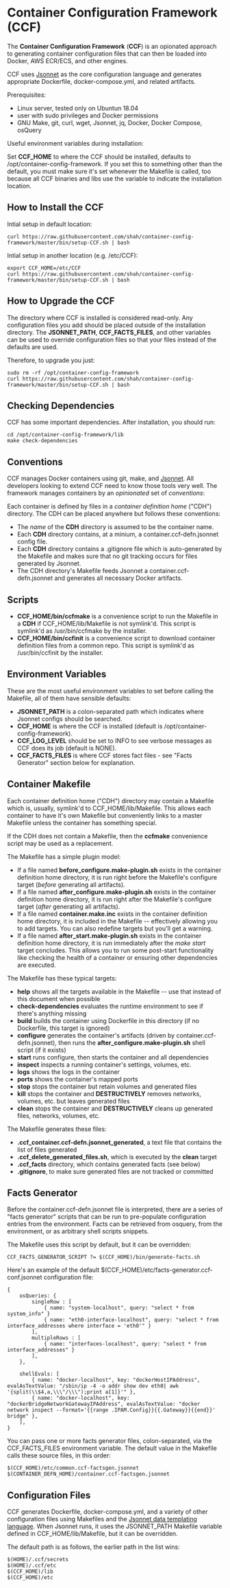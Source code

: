 # Container Configuration Framework (CCF)

The **Container Configuration Framework** (**CCF**) is an opionated approach to generating container 
configuration files that can then be loaded into Docker, AWS ECR/ECS, and other engines.

CCF uses [Jsonnet](https://jsonnet.org/) as the core configuration language and generates appropriate
Dockerfile, docker-compose.yml, and related artifacts.

Prerequisites:

* Linux server, tested only on Ubuntun 18.04
* user with sudo privileges and Docker permissions
* GNU Make, git, curl, wget, Jsonnet, jq, Docker, Docker Compose, osQuery

Useful environment variables during installation:

Set **CCF_HOME** to where the CCF should be installed, defaults to /opt/container-config-framework. If you
set this to something other than the default, you must make sure it's set whenever the Makefile is called, 
too because all CCF binaries and libs use the variable to indicate the installation location.

## How to Install the CCF

Intial setup in default location:

    curl https://raw.githubusercontent.com/shah/container-config-framework/master/bin/setup-CCF.sh | bash

Intial setup in another location (e.g. /etc/CCF):

    export CCF_HOME=/etc/CCF
    curl https://raw.githubusercontent.com/shah/container-config-framework/master/bin/setup-CCF.sh | bash

## How to Upgrade the CCF

The directory where CCF is installed is considered read-only. Any configuration files you add should be 
placed outside of the installation directory. The **JSONNET_PATH**, **CCF_FACTS_FILES**, and other variables 
can be used to override configuration files so that your files instead of the defaults are used. 

Therefore, to upgrade you just:

    sudo rm -rf /opt/container-config-framework
    curl https://raw.githubusercontent.com/shah/container-config-framework/master/bin/setup-CCF.sh | bash

## Checking Dependencies

CCF has some important dependencies. After installation, you should run:

    cd /opt/container-config-framework/lib
    make check-dependencies

## Conventions

CCF manages Docker containers using git, make, and [Jsonnet](https://jsonnet.org/). All developers looking
to extend CCF need to know those tools very well. The framework manages containers by an *opinionated* set 
of *conventions*:

Each container is defined by files in a *container definition home* ("CDH") directory. The CDH can be placed
anywhere but follows these conventions:

* The *name* of the **CDH** directory is assumed to be the container name.
* Each **CDH** directory contains, at a minium, a container.ccf-defn.jsonnet config file.
* Each **CDH** directory contains a .gitignore file which is auto-generated by the Makefile
  and makes sure that no git tracking occurs for files generated by Jsonnet.
* The CDH directory's Makefile feeds Jsonnet a container.ccf-defn.jsonnet and generates all necessary
  Docker artifacts.

## Scripts

* **CCF_HOME/bin/ccfmake** is a convenience script to run the Makefile in a **CDH** if CCF_HOME/lib/Makefile 
  is not symlink'd. This script is symlink'd as /usr/bin/ccfmake by the installer.
* **CCF_HOME/bin/ccfinit** is a convenience script to download container definition files from a common repo.
  This script is symlink'd as /usr/bin/ccfinit by the installer.

## Environment Variables

These are the most useful environment variables to set before calling the Makefile, all of them have
sensible defaults:

* **JSONNET_PATH** is a colon-separated path which indicates where Jsonnet configs should be searched.
* **CCF_HOME** is where the CCF is installed (default is /opt/container-config-framework).
* **CCF_LOG_LEVEL** should be set to INFO to see verbose messages as CCF does its job (default is NONE).
* **CCF_FACTS_FILES** is where CCF stores fact files - see "Facts Generator" section below for explanation.

## Container Makefile

Each container definition home ("CDH") directory may contain a Makefile which is, usually, symlink'd to
CCF_HOME/lib/Makefile. This allows each container to have it's own Makefile but conveniently
links to a master Makefile unless the container has something special.

If the CDH does not contain a Makefile, then the **ccfmake** convenience script may be used as a replacement.

The Makefile has a simple plugin model:

* If a file named **before_configure.make-plugin.sh** exists in the container definition home directory,
  it is run right before the Makefile's configure target (*before* generating all artifacts).
* If a file named **after_configure.make-plugin.sh** exists in the container definition home directory,
  it is run right after the Makefile's configure target (*after* generating all artifacts).
* If a file named **container.make.inc** exists in the container definition home directory, it is
  included in the Makefile -- effectively allowing you to add targets. You can also redefine targets
  but you'll get a warning.
* If a file named **after_start.make-plugin.sh** exists in the container definition home directory, it
  is run immediately after the *make start* target concludes. This allows you to run some post-start
  functionality like checking the health of a container or ensuring other dependencies are executed.

The Makefile has these typical targets:

* **help** shows all the targets available in the Makefile -- use that instead of this document when possible
* **check-dependencies** evaluates the runtime environment to see if there's anything missing
* **build** builds the container using Dockerfile in this directory (if no Dockerfile, this target is ignored)
* **configure** generates the container's artifacts (driven by container.ccf-defn.jsonnet), then runs the
  **after_configure.make-plugin.sh** shell script (if it exists)
* **start** runs configure, then starts the container and all dependencies
* **inspect** inspects a running container's settings, volumes, etc.
* **logs** shows the logs in the container
* **ports** shows the container's mapped ports
* **stop** stops the container but retain volumes and generated files
* **kill** stops the container and **DESTRUCTIVELY** removes networks, volumes, etc. but leaves generated files
* **clean** stops the container and **DESTRUCTIVELY** cleans up generated files, networks, volumes, etc.

The Makefile generates these files:

* **.ccf_container.ccf-defn.jsonnet_generated**, a text file that contains the list of files generated
* **.ccf_delete_generated_files.sh**, which is executed by the **clean** target
* **.ccf_facts** directory, which contains generated facts (see below)
* **.gitignore**, to make sure generated files are not tracked or committed

## Facts Generator

Before the container.ccf-defn.jsonnet file is interpreted, there are a series of "facts generator" scripts that
can be run to pre-populate configuration entries from the environment. Facts can be retrieved from osquery, from
the environment, or as arbitrary shell scripts snippets.

The Makefile uses this script by default, but it can be overridden:

    CCF_FACTS_GENERATOR_SCRIPT ?= $(CCF_HOME)/bin/generate-facts.sh

Here's an example of the default $(CCF_HOME)/etc/facts-generator.ccf-conf.jsonnet configuration file:

    {
        osQueries: {
            singleRow : [
                { name: "system-localhost", query: "select * from system_info" }
                { name: "eth0-interface-localhost", query: "select * from interface_addresses where interface = 'eth0'" }
            ],
            multipleRows : [
                { name: "interfaces-localhost", query: "select * from interface_addresses" }
            ],
        },

        shellEvals: [
            { name: "docker-localhost", key: "dockerHostIPAddress", evalAsTextValue: "/sbin/ip -4 -o addr show dev eth0| awk '{split(\\$4,a,\\\"/\\\");print a[1]}'" },
            { name: "docker-localhost", key: "dockerBridgeNetworkGatewayIPAddress", evalAsTextValue: "docker network inspect --format='{{range .IPAM.Config}}{{.Gateway}}{{end}}' bridge" },
        ],
    }

You can pass one or more facts generator files, colon-separated, via the CCF_FACTS_FILES environment variable.
The default value in the Makefile calls these source files, in this order:

    $(CCF_HOME)/etc/common.ccf-factsgen.jsonnet
    $(CONTAINER_DEFN_HOME)/container.ccf-factsgen.jsonnet

## Configuration Files

CCF generates Dockerfile, docker-compose.yml, and a variety of other configuration files using Makefiles
and the [Jsonnet data templating language](https://jsonnet.org/). When Jsonnet runs, it uses the 
JSONNET_PATH Makefile variable defined in CCF_HOME/lib/Makefile, but it can be overridden.

The default path is as follows, the earlier path in the list wins:

    $(HOME)/.ccf/secrets
    $(HOME)/.ccf/etc
    $(CCF_HOME)/lib
    $(CCF_HOME)/etc
